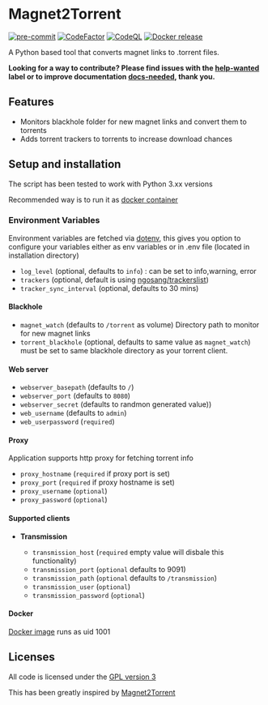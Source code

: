 # Magnet2Torrent

[![pre-commit](https://img.shields.io/badge/pre--commit-enabled-brightgreen?logo=pre-commit&logoColor=white)](https://github.com/pre-commit/pre-commit)
[![CodeFactor](https://www.codefactor.io/repository/github/usma0118/magnet2torrent/badge)](https://www.codefactor.io/repository/github/usma0118/magnet2torrent)
[![CodeQL](https://github.com/usma0118/magnet2torrent/actions/workflows/codeql-analysis.yml/badge.svg)](https://github.com/usma0118/magnet2torrent/actions/workflows/codeql-analysis.yml)
[![Docker release](https://github.com/usma0118/magnet2torrent/actions/workflows/build-docker-image.yml/badge.svg?branch=main)](https://github.com/usma0118/magnet2torrent/actions/workflows/build-docker-image.yml)

A Python based tool that converts magnet links to .torrent files.

**Looking for a way to contribute? Please find issues with the [help-wanted] label
or to improve documentation [docs-needed], thank you.**

[help-wanted]: https://github.com/usma0118/magnet2torrent/issues?q=is%3Aissue+is%3Aopen+label%3A%22help+wanted%22
[docs-needed]: https://github.com/usma0118/magnet2torrent/issues?q=label%3A%22docs+needed%22+sort%3Aupdated-desc

## Features

- Monitors blackhole folder for new magnet links and convert them to torrents
- Adds torrent trackers to torrents to increase download chances

## Setup and installation

The script has been tested to work with Python 3.xx versions

Recommended way is to run it as [docker container](https://hub.docker.com/repository/docker/antaresinc/magnet2torrent)

### Environment Variables

Environment variables are fetched via [dotenv](https://www.npmjs.com/package/dotenv), this gives you option to configure your variables either as env variables or in .env file (located in installation directory)

- `log_level` (optional, defaults to `info`) : can be set to info,warning, error
- `trackers` (optional, default is using [ngosang/trackerslist](https://github.com/ngosang/trackerslist))
- `tracker_sync_interval` (optional, defaults to 30 mins)

#### **Blackhole**

- `magnet_watch` (defaults to `/torrent` as volume) Directory path to monitor for new magnet links
- `torrent_blackhole` (optional, defaults to same value as `magnet_watch`) must be set to same blackhole directory as your torrent client.

#### **Web server**
- `webserver_basepath` (defaults to `/`)
- `webserver_port` (defaults to `8080`)
- `webserver_secret` (defaults to randmon generated value))
- `web_username` (defaults to `admin`)
- `web_userpassword` (`required`)

#### **Proxy**

Application supports http proxy for fetching torrent info

- `proxy_hostname` (`required` if proxy port is set)
- `proxy_port` (`required` if proxy hostname is set)
- `proxy_username` (`optional`)
- `proxy_password` (`optional`)

#### **Supported clients**

- **Transmission**

    - `transmission_host` (`required` empty value will disbale this functionality)
    - `transmission_port` (`optional` defaults to 9091)
    - `transmission_path` (`optional` defaults to `/transmission`)
    - `transmission_user` (`optional`)
    - `transmission_password` (`optional`)


#### Docker

[Docker image](https://hub.docker.com/r/antaresinc/magnet2torrent) runs as uid 1001


## Licenses

All code is licensed under the [GPL version 3](http://www.gnu.org/licenses/gpl.html)

This has been greatly inspired by [Magnet2Torrent](https://github.com/danfolkes/Magnet2Torrent)
